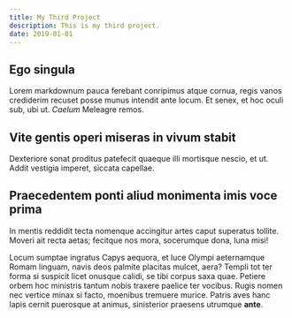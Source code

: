 ```yaml
---
title: My Third Project
description: This is my third project.
date: 2019-01-01
---
```


## Ego singula

Lorem markdownum pauca ferebant conripimus atque cornua, regis vanos crediderim recuset posse munus intendit ante locum.
Et senex, et hoc oculi sub, ubi ut. *Caelum* Meleagre remos.

## Vite gentis operi miseras in vivum stabit

Dexteriore sonat proditus patefecit quaeque illi mortisque nescio, et ut. Addit vestigia imperet, siccata capellae.

## Praecedentem ponti aliud monimenta imis voce prima

In mentis reddidit tecta nomenque accingitur artes caput superatus tollite. Moveri ait recta aetas; fecitque nos mora,
socerumque dona, luna misi!

Locum sumptae ingratus Capys aequora, et luce Olympi aeternamque Romam linguam, navis deos palmite placitas mulcet,
aera? Templi tot ter forma si suspicit licet onusque calidi, se tibi corpus saxa quae. Petiere orbem hoc ministris
tantum nobis traxere paelice ter vocibus. Rugis nomen nec vertice minax si facto, moenibus tremuere murice. Patris aves
hanc lapis cernit puerosque at animus, sinisterior praesens utrumque **ante**.
